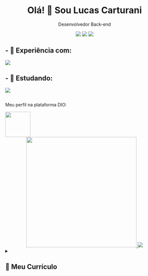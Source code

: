 <h1 align='center' >Olá! 👋 Sou Lucas Carturani</h1>
<p align='center'>Desenvolvedor Back-end</p>

<p align='center'>
  <a href="https://www.linkedin.com/in/lucas-carturani/" target="_blank"><img src="https://img.shields.io/badge/-LinkedIn-%230077B5?style=for-the-badge&logo=linkedin&logoColor=white" target="_blank"></a>
  <a href="https://instagram.com/lucascarturani" target="_blank"><img src="https://img.shields.io/badge/-Instagram-%23E4405F?style=for-the-badge&logo=instagram&logoColor=white" target="_blank"></a>
  <a href = "mailto:lucascarturani@gmail.com"><img src="https://img.shields.io/badge/Gmail-D14836?style=for-the-badge&logo=gmail&logoColor=white" target="_blank"></a>
</p>

<h2>
- 🔭 Experiência com:
</h2>
<div>
  <img src = "https://skillicons.dev/icons?i=cs,dotnet,postgresql,visualstudio&perline=10")>
</div>

<h2>
- 🌱 Estudando:
</h2>
<div>
<!--img align="center" alt="C#" height="40" width="50" src="https://raw.githubusercontent.com/devicons/devicon/master/icons/csharp/csharp-original.svg"-->
  <img src = "https://skillicons.dev/icons?i=cs,dotnet,visualstudio,angular,php&perline=5")>
</div>
  
##
<p>Meu perfil na plataforma DIO:</p>
<a href = "https://web.dio.me/users/lucascarturani"><img height='80' width = '80' src="https://user-images.githubusercontent.com/92643412/235182835-b2227098-d1ec-45a8-8c85-7000dd76ca46.png" target="_blank"></a>

<div align = 'center'>
<a href="https://github.com/lukaoxp">
<!-- <img height="180em" src="https://github-readme-stats.vercel.app/api/top-langs/?username=lukaoxp&layout=compact&langs_count=7&theme=dracula"/> -->
<img src="https://github-readme-stats.vercel.app/api/top-langs/?username=lukaoxp&theme=dracula&hide=TeX&layout=compact&hide_border=true" width="350">
<img src="https://github-readme-stats.vercel.app/api?username=lukaoxp&show_icons=true&theme=dracula&include_all_commits=true&count_private=true&hide_border=true"></a>
</div>

  <details>

  <summary>
    <h2>📃 Meu Currículo</h2>
  </summary>
    
## Experiência profissional
  🧑‍💻  Desenvolvedor back-end\
  📆  2021 - 2022\
  📍 HAVAN S.A.🗽
    
    
  🧑‍💻  Analista de suporte\
  📆  2019 - 2021\
  📍 ADSOMOS Softwares
    
  
## Educação
  📖Bacharelado em Design de Jogos e Entretenimento Digital\
  📆2012 - 2015\
  📍Univali - Campus Balneario Camboriú

  📖Técnico em Informática\
  📆2011 - 2013\
  📍SENAIsc - Unidade Brusque
    
</details>  

  
  
<!--
#### Contatos:
<a href="https://instagram.com/lucascarturani" target="_blank"><img src="https://img.shields.io/badge/-Instagram-%23E4405F?style=for-the-badge&logo=instagram&logoColor=white" target="_blank"></a>
<a href = "mailto:lucascarturani@gmail.com"><img src="https://img.shields.io/badge/Gmail-D14836?style=for-the-badge&logo=gmail&logoColor=white" target="_blank"></a>
<a href="https://www.linkedin.com/in/lucas-carturani/" target="_blank"><img src="https://img.shields.io/badge/-LinkedIn-%230077B5?style=for-the-badge&logo=linkedin&logoColor=white" target="_blank"></a>
-->
  
  
  
<!--
**Lukaoxp/Lukaoxp** is a ✨ _special_ ✨ repository because its `README.md` (this file) appears on your GitHub profile.

Here are some ideas to get you started:

- 🔭 I’m currently working on ...
- 🌱 I’m currently learning ...
- 👯 I’m looking to collaborate on ...
- 🤔 I’m looking for help with ...
- 💬 Ask me about ...
- 📫 How to reach me: ...
- 😄 Pronouns: ...
- ⚡ Fun fact: ...
-->
